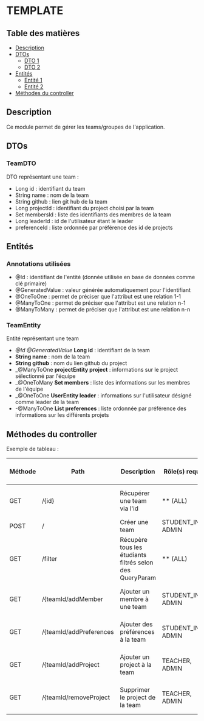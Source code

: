 # TEMPLATE

## Table des matières

- [Description](#description)
- [DTOs](#dtos)
  - [DTO 1](#dto-1)
  - [DTO 2](#dto-2)
- [Entités](#entités)
  - [Entité 1](#entité-1)
  - [Entité 2](#entité-2)
- [Méthodes du controller](#méthodes-du-controller)

## Description

Ce module permet de gérer les teams/groupes de l'application.

## DTOs

### TeamDTO

DTO représentant une team :

- Long id : identifiant du team
- String name : nom de la team
- String github : lien git hub de la team
- Long projectId : identifiant du project choisi par la team
- Set<Long> membersId : liste des identifiants des membres de la team
- Long leaderId : id de l'utilisateur étant le leader
- preferenceId : liste ordonnée par préférence des id de projects

## Entités

### Annotations utilisées

- @Id : identifiant de l'entité (donnée utilisée en base de données comme clé primaire)
- @GeneratedValue : valeur générée automatiquement pour l'identifiant
- @OneToOne : permet de préciser que l'attribut est une relation 1-1
- @ManyToOne : permet de préciser que l'attribut est une relation n-1
- @ManyToMany : permet de préciser que l'attribut est une relation n-n

### TeamEntity

Entité représentant une team

- _@Id @GeneratedValue_ **Long id** : identifiant de la team
- **String name** : nom de la team
- **String github** : nom du lien github du project
- _@ManyToOne **projectEntity project** : informations sur le project sélectionné par l'équipe
- _@OneToMany **Set<UserEntity> members** : liste des informations sur les membres de l'équipe
- _@OneToOne **UserEntity leader** : informations sur l'utilisateur désigné comme leader de la team
- -@ManyToOne **List<ProjectEntity> preferences** : liste ordonnée par préférence des informations sur les différents projets


## Méthodes du controller

Exemple de tableau :

| Méthode   | Path                   | Description                                               | Rôle(s) requis       | Condition(s) d'accès            | Query params (* : obligatoire)                                           | Body          | Retour               |
|-----------|------------------------|-----------------------------------------------------------|--------------------- |---------------------------------|--------------------------------------------------------------------------|---------------|----------------------|
| GET       | /{id}                  | Récupérer une team via l'id                               | ** (ALL)             | Être connecté (token en entête) | Aucun                                                                    | Aucun         | TeamDTO              |
| POST      | /                      | Créer une team                                            | STUDENT_INIT, ADMIN  | Aucune                          | Aucun                                                                    | TeamDTO       | TeamDTO              |
| GET       | /filter                | Récupère tous les étudiants filtrés selon des QueryParam  | ** (ALL)             | Être connecté (token en entête) | Long id, String name, Long projectId, Long leaderId                      | Aucun         | TeamDTO              |
| GET       | /{teamId/addMember     | Ajouter un membre à une team                              | STUDENT_INIT, ADMIN  | Être connecté (token en entête) | Aucun                                                                    | UserDTO       | TeamDTO              |
| GET       | /{teamId/addPreferences| Ajouter des préférences à la team                         | STUDENT_INIT, ADMIN  | Être connecté (token en entête) | Aucun                                                                    | TeamDTO       | TeamDTO              |
| GET       | /{teamId/addProject    | Ajouter un project à la team                              | TEACHER, ADMIN       | Être connecté (token en entête) | Aucun                                                                    | TeamDTO       | TeamDTO              |
| GET       | /{teamId/removeProject | Supprimer le project de la team                           | TEACHER, ADMIN       | Être connecté (token en entête) | Aucun                                                                    | Long          | TeamDTO              |
